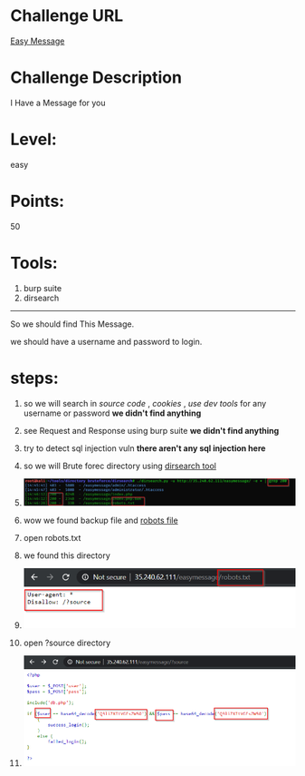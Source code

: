 Challenge URL
===============
[Easy Message](https://cybertalents.com/challenges/web/easy-message )

Challenge Description
===============
I Have a Message for you

Level:
===============
easy

Points:
===============
50

Tools:
===============
1. burp suite
2. dirsearch

___

So we should find This Message.

we should have a username and password to login.
# steps:

1. so we will search in *source code* , *cookies* , *use dev tools* for any username or password **we didn't find anything**

2. see Request and Response using burp suite **we didn't find anything**

3. try to detect sql injection vuln **there aren't any sql injection here**

4. so we will Brute forec directory using [dirsearch tool](https://github.com/maurosoria/dirsearch)

5. ![](images/Easy_message/dirsearch_result.png)

6. wow we found backup file and [robots file](https://moz.com/learn/seo/robotstxt)

7. open robots.txt

8. we found this directory 

9. ![](images/Easy_message/easymessage_robots.txt.png)

10. open ?source directory

11. ![](images/Easy_message/easymessage__source.png)
